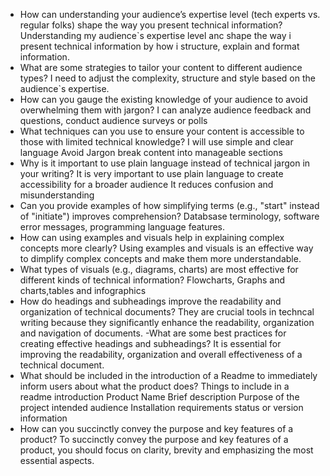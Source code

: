 - How can understanding your audience’s expertise level (tech experts vs. regular folks) shape the way you present technical information?
 Understanding my audience`s expertise level anc shape the way i present technical information by how i structure, explain and format information.
- What are some strategies to tailor your content to different audience types?
 I need to adjust the complexity, structure and style based on the audience`s expertise.
- How can you gauge the existing knowledge of your audience to avoid overwhelming them with jargon?
 I can analyze audience feedback and questions, conduct audience surveys or polls
- What techniques can you use to ensure your content is accessible to those with limited technical knowledge?
  I will use simple and clear language
 Avoid Jargon
  break content into manageable sections
- Why is it important to use plain language instead of technical jargon in your writing?
It is very important to use plain language to create accessibility for a broader audience
  It reduces confusion and misunderstanding 
- Can you provide examples of how simplifying terms (e.g., "start" instead of "initiate") improves comprehension?
  Databsase terminology, software error messages, programming language features.
- How can using examples and visuals help in explaining complex concepts more clearly?
 Using examples and visuals is an effective way to dimplify complex concepts and make them more understandable.
- What types of visuals (e.g., diagrams, charts) are most effective for different kinds of technical information?
  Flowcharts, Graphs and charts,tables and infographics
- How do headings and subheadings improve the readability and organization of technical documents?
  They are crucial tools in techncal writing because they significantly enhance the readability, organization and navigation of documents.
-What are some best practices for creating effective headings and subheadings?
 It is essential for improving the readability, organization and overall effectiveness of a technical document.
- What should be included in the introduction of a Readme to immediately inform users about what the product does?
  Things to include in a readme introduction
 Product Name
  Brief description
 Purpose of the project
 intended audience
  Installation requirements
 status or version information
- How can you succinctly convey the purpose and key features of a product?
 To succinctly convey the purpose and key features of a product, you should focus on clarity, brevity and emphasizing the most essential aspects. 

